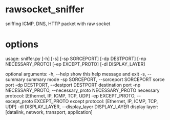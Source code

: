# rawsocket_sniffer
sniffing ICMP, DNS, HTTP packet with raw socket

# options
usage: sniffer.py [-h] [-s] [-sp SORCEPORT] [-dp DESTPORT]
                  [-np NECESSARY_PROTO] [-ep EXCEPT_PROTO] [-dl DISPLAY_LAYER]

optional arguments:
  -h, --help            show this help message and exit
  -s, --summary         summary mode
  -sp SORCEPORT, --sorceport SORCEPORT
                        sorce port
  -dp DESTPORT, --destport DESTPORT
                        destination port
  -np NECESSARY_PROTO, --necessary_proto NECESSARY_PROTO
                        necessary protocol: [Ethernet, IP, ICMP, TCP, UDP]
  -ep EXCEPT_PROTO, --except_proto EXCEPT_PROTO
                        except protocol: [Ethernet, IP, ICMP, TCP, UDP]
  -dl DISPLAY_LAYER, --display_layer DISPLAY_LAYER
                        display layer: [datalink, network, transport,
                        application]